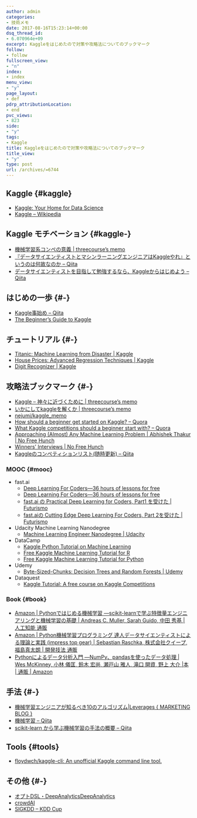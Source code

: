 ```yaml
---
author: admin
categories:
- 技術メモ
date: 2017-08-16T15:23:14+00:00
dsq_thread_id:
- 6.070964e+09
excerpt: Kaggleをはじめたので対策や攻略法についてのブックマーク
follow:
- follow
fullscreen_view:
- "n"
index:
- index
menu_view:
- "y"
page_layout:
- def
pdrp_attributionLocation:
- end
pvc_views:
- 823
side:
- "y"
tags:
- Kaggle
title: Kaggleをはじめたので対策や攻略法についてのブックマーク
title_view:
- "y"
type: post
url: /archives/=6744
---
```


## Kaggle {#kaggle}

  * [Kaggle: Your Home for Data Science][1]
  * [Kaggle &#8211; Wikipedia][2]

## Kaggle モチベーション {#kaggle-}

  * [機械学習系コンペの意義 | threecourse&#8217;s memo][3]
  * [『データサイエンティストとマシンラーニングエンジニアはKaggleやれ』というのは何故なのか &#8211; Qiita][4]
  * [データサイエンティストを目指して勉強するなら、Kaggleからはじめよう &#8211; Qiita][5]

## はじめの一歩 {#-}

  * [Kaggle事始め &#8211; Qiita][6]
  * [The Beginner&#8217;s Guide to Kaggle][7]

## チュートリアル {#-}

  * [Titanic: Machine Learning from Disaster | Kaggle][8]
  * [House Prices: Advanced Regression Techniques | Kaggle][9]
  * [Digit Recognizer | Kaggle][10]

## 攻略法ブックマーク {#-}

  * [Kaggle – 神々に近づくために | threecourse&#8217;s memo][11]
  * [いかにしてkaggleを解くか | threecourse&#8217;s memo][12]
  * [nejumi/kaggle_memo][13]
  * [How should a beginner get started on Kaggle? &#8211; Quora][14]
  * [What Kaggle competitions should a beginner start with? &#8211; Quora][15]
  * [Approaching (Almost) Any Machine Learning Problem | Abhishek Thakur | No Free Hunch][16]
  * [Winners’ Interviews | No Free Hunch][17]
  * [Kaggleのコンペティションリスト(随時更新) &#8211; Qiita][18]

### MOOC {#mooc}

  * fast.ai 
      * [Deep Learning For Coders—36 hours of lessons for free][19]
      * [Deep Learning For Coders—36 hours of lessons for free][20]
      * [fast.ai の Practical Deep Learning for Coders, Part1 を受けた | Futurismo][21]
      * [fast.aiの Cutting Edge Deep Learning For Coders, Part 2を受けた | Futurismo][22]
  * Udacity Machine Learning Nanodegree 
      * [Machine Learning Engineer Nanodegree | Udacity][23]
  * DataCamp 
      * [Kaggle Python Tutorial on Machine Learning][24]
      * [Free Kaggle Machine Learning Tutorial for R][25] 
      * [Free Kaggle Machine Learning Tutorial for Python][26] 
  * Udemy 
      * [Byte-Sized-Chunks: Decision Trees and Random Forests | Udemy][27]
  * Dataquest 
      * [Kaggle Tutorial: A free course on Kaggle Competitions][28]

### Book {#book}

  * [Amazon | Pythonではじめる機械学習 ―scikit-learnで学ぶ特徴量エンジニアリングと機械学習の基礎 | Andreas C. Muller, Sarah Guido, 中田 秀基 | 人工知能 通販][29]
  * [Amazon | Python機械学習プログラミング 達人データサイエンティストによる理論と実践 (impress top gear) | Sebastian Raschka, 株式会社クイープ, 福島真太朗 | 開発技法 通販][30]
  * [Pythonによるデータ分析入門 ―NumPy、pandasを使ったデータ処理 | Wes McKinney, 小林 儀匡, 鈴木 宏尚, 瀬戸山 雅人, 滝口 開資, 野上 大介 |本 | 通販 | Amazon][31]

## 手法 {#-}

  * [機械学習エンジニアが知るべき10のアルゴリズム|Leverages { MARKETING BLOG }][32]
  * [機械学習 &#8211; Qiita][33]
  * [scikit-learn から学ぶ機械学習の手法の概要 &#8211; Qiita][34]

## Tools {#tools}

  * [floydwch/kaggle-cli: An unofficial Kaggle command line tool.][35]

## その他 {#-}

  * [オプトDSL・DeepAnalyticsDeepAnalytics][36]
  * [crowdAI][37]
  * [SIGKDD &#8211; KDD Cup][38]

 [1]: https://www.kaggle.com/
 [2]: https://ja.wikipedia.org/wiki/Kaggle
 [3]: http://threeprogramming.lolipop.jp/blog/archives/=1077
 [4]: http://qiita.com/shu_marubo/items/30999ca601fb6e8b1139
 [5]: http://qiita.com/KIKUYA-Takumi/items/13ac849582318f559271
 [6]: http://qiita.com/taka4sato/items/802c494fdebeaa7f43b7
 [7]: https://elitedatascience.com/beginner-kaggle
 [8]: https://www.kaggle.com/c/titanic
 [9]: https://www.kaggle.com/c/house-prices-advanced-regression-techniques
 [10]: https://www.kaggle.com/c/digit-recognizer
 [11]: http://threeprogramming.lolipop.jp/blog/archives/=921
 [12]: http://threeprogramming.lolipop.jp/blog/archives/=964
 [13]: https://github.com/nejumi/kaggle_memo
 [14]: https://www.quora.com/How-should-a-beginner-get-started-on-Kaggle
 [15]: https://www.quora.com/What-Kaggle-competitions-should-a-beginner-start-with-1
 [16]: http://5047-presscdn.pagely.netdna-cdn.com/wp-content/uploads/2016/07/abhishek_24.png
 [17]: http://blog.kaggle.com/category/winners-interviews/
 [18]: http://qiita.com/TomHortons/items/54b2121a4c5eb0908920
 [19]: http://course.fast.ai/
 [20]: http://course.fast.ai/part2.html
 [21]: https://futurismo.biz/archives/6440
 [22]: https://futurismo.biz/archives/6721
 [23]: https://www.udacity.com/course/machine-learning-engineer-nanodegree--nd009
 [24]: https://www.datacamp.com/community/open-courses/kaggle-python-tutorial-on-machine-learning#gs.2jhauTY
 [25]: https://www.datacamp.com/community/blog/machine-learning-tutorial-for-r#gs.yqKVF4Q
 [26]: https://www.datacamp.com/community/blog/free-kaggle-machine-learning-tutorial-for-python#gs.1YSBzog
 [27]: https://www.udemy.com/decision-trees-and-random-forests/
 [28]: https://www.dataquest.io/course/kaggle-competitions
 [29]: https://www.amazon.co.jp/Python%E3%81%A7%E3%81%AF%E3%81%98%E3%82%81%E3%82%8B%E6%A9%9F%E6%A2%B0%E5%AD%A6%E7%BF%92-scikit-learn%E3%81%A7%E5%AD%A6%E3%81%B6%E7%89%B9%E5%BE%B4%E9%87%8F%E3%82%A8%E3%83%B3%E3%82%B8%E3%83%8B%E3%82%A2%E3%83%AA%E3%83%B3%E3%82%B0%E3%81%A8%E6%A9%9F%E6%A2%B0%E5%AD%A6%E7%BF%92%E3%81%AE%E5%9F%BA%E7%A4%8E-Andreas-C-Muller/dp/4873117984/ref=sr_1_3?ie=UTF8&qid=1502625723&sr=8-3&keywords=%E6%A9%9F%E6%A2%B0%E5%AD%A6%E7%BF%92
 [30]: https://www.amazon.co.jp/Python%E6%A9%9F%E6%A2%B0%E5%AD%A6%E7%BF%92%E3%83%97%E3%83%AD%E3%82%B0%E3%83%A9%E3%83%9F%E3%83%B3%E3%82%B0-%E9%81%94%E4%BA%BA%E3%83%87%E3%83%BC%E3%82%BF%E3%82%B5%E3%82%A4%E3%82%A8%E3%83%B3%E3%83%86%E3%82%A3%E3%82%B9%E3%83%88%E3%81%AB%E3%82%88%E3%82%8B%E7%90%86%E8%AB%96%E3%81%A8%E5%AE%9F%E8%B7%B5-impress-top-gear/dp/4844380605/ref=sr_1_5?s=books&ie=UTF8&qid=1502625909&sr=1-5&keywords=machine+learning
 [31]: https://www.amazon.co.jp/Python%E3%81%AB%E3%82%88%E3%82%8B%E3%83%87%E3%83%BC%E3%82%BF%E5%88%86%E6%9E%90%E5%85%A5%E9%96%80-_NumPy%E3%80%81pandas%E3%82%92%E4%BD%BF%E3%81%A3%E3%81%9F%E3%83%87%E3%83%BC%E3%82%BF%E5%87%A6%E7%90%86-Wes-McKinney/dp/4873116554/ref=pd_sim_14_4?_encoding=UTF8&psc=1&refRID=DCP6ZHPJJCVHGH7VARRJ
 [32]: http://marketing.leverages.jp/post/158148558113/the-10-algorithms-machine-learning-engineers-need-to-kno
 [33]: http://qiita.com/aokikenichi/items/52c50c90c8328a3f4305
 [34]: http://qiita.com/ynakayama/items/9c5867b6947aa41e9229
 [35]: https://github.com/floydwch/kaggle-cli
 [36]: https://deepanalytics.jp/
 [37]: https://www.crowdai.org/
 [38]: http://www.kdd.org/kdd-cup